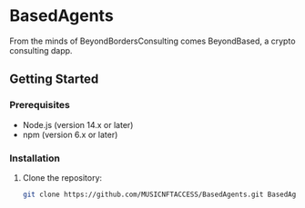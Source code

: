 # BasedAgents

From the minds of BeyondBordersConsulting comes BeyondBased, a crypto consulting dapp.

## Getting Started

### Prerequisites

- Node.js (version 14.x or later)
- npm (version 6.x or later)

### Installation

1. Clone the repository:
   ```sh
   git clone https://github.com/MUSICNFTACCESS/BasedAgents.git BasedAgentsNewUpdated on Sun Dec  1 15:00:01 EST 2024
